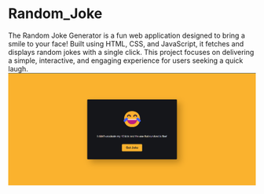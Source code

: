 ﻿# Random_Joke
The Random Joke Generator is a fun web application designed to bring a smile to your face! Built using HTML, CSS, and JavaScript, it fetches and displays random jokes with a single click. This project focuses on delivering a simple, interactive, and engaging experience for users seeking a quick laugh.
![image alt](https://github.com/Arjun-1104/Random_Joke/blob/main/Screenshot%202024-11-21%20203025.png?raw=true)
